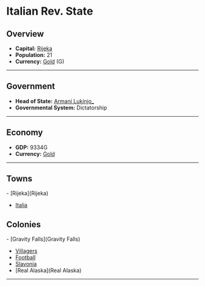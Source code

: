 # <!--NAME-->Italian Rev. State<!--NAME-->

## Overview

- **Capital:** <!--CAPITAL_LINK-->[Rijeka](town_Rijeka)<!--CAPITAL_LINK-->
- **Population:** <!--POPULATION-->21<!--POPULATION-->
- **Currency:** <!--CURRENCY_LINK-->[Gold](currency_Gold)<!--CURRENCY_LINK--> (<!--CURRENCY_ABV-->G<!--CURRENCY_ABV-->)

---

## Government

- **Head of State:** <!--LEADER_TITLE_LINK-->[Armani Lukinjo_](user_Lukinjo_)<!--LEADER_TITLE_LINK-->
- **Governmental System:** <!--GOVERNMENT-->Dictatorship<!--GOVERNMENT-->

---

## Economy

- **GDP:** <!--GDP-->9334G<!--GDP-->
- **Currency:** <!--CURRENCY_LINK-->[Gold](currency_Gold)<!--CURRENCY_LINK-->

---

## Towns

<!--TOWNS-->- [Rijeka](Rijeka)
- [Italia](Italia)<!--TOWNS-->

## Colonies

<!--COLONIES-->- [Gravity Falls](Gravity Falls)
- [Villagers](Villagers)
- [Football](Football)
- [Slavonia](Slavonia)
- [Real Alaska](Real Alaska)<!--COLONIES-->

---